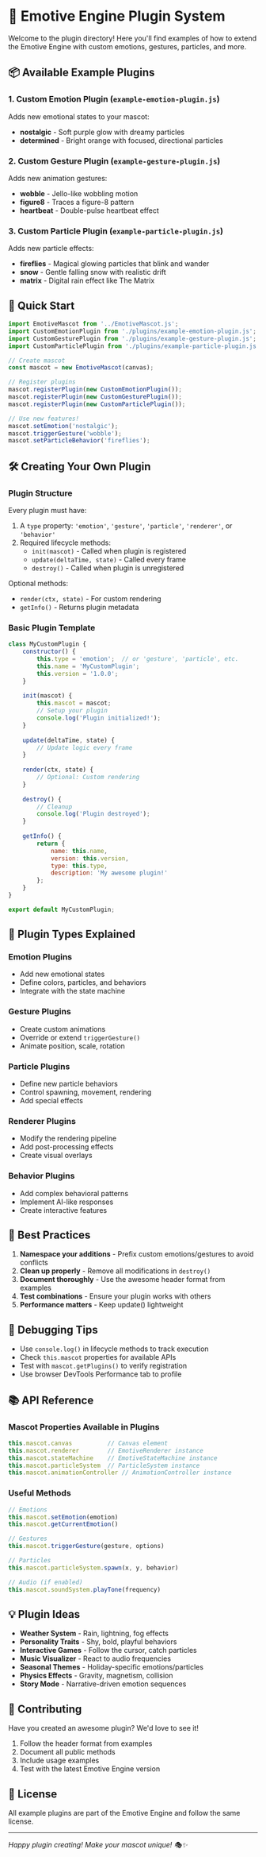 # 🔌 Emotive Engine Plugin System

Welcome to the plugin directory! Here you'll find examples of how to extend the Emotive Engine with custom emotions, gestures, particles, and more.

## 📦 Available Example Plugins

### 1. **Custom Emotion Plugin** (`example-emotion-plugin.js`)
Adds new emotional states to your mascot:
- **nostalgic** - Soft purple glow with dreamy particles
- **determined** - Bright orange with focused, directional particles

### 2. **Custom Gesture Plugin** (`example-gesture-plugin.js`)
Adds new animation gestures:
- **wobble** - Jello-like wobbling motion
- **figure8** - Traces a figure-8 pattern
- **heartbeat** - Double-pulse heartbeat effect

### 3. **Custom Particle Plugin** (`example-particle-plugin.js`)
Adds new particle effects:
- **fireflies** - Magical glowing particles that blink and wander
- **snow** - Gentle falling snow with realistic drift
- **matrix** - Digital rain effect like The Matrix

## 🚀 Quick Start

```javascript
import EmotiveMascot from '../EmotiveMascot.js';
import CustomEmotionPlugin from './plugins/example-emotion-plugin.js';
import CustomGesturePlugin from './plugins/example-gesture-plugin.js';
import CustomParticlePlugin from './plugins/example-particle-plugin.js';

// Create mascot
const mascot = new EmotiveMascot(canvas);

// Register plugins
mascot.registerPlugin(new CustomEmotionPlugin());
mascot.registerPlugin(new CustomGesturePlugin());
mascot.registerPlugin(new CustomParticlePlugin());

// Use new features!
mascot.setEmotion('nostalgic');
mascot.triggerGesture('wobble');
mascot.setParticleBehavior('fireflies');
```

## 🛠️ Creating Your Own Plugin

### Plugin Structure

Every plugin must have:
1. A `type` property: `'emotion'`, `'gesture'`, `'particle'`, `'renderer'`, or `'behavior'`
2. Required lifecycle methods:
   - `init(mascot)` - Called when plugin is registered
   - `update(deltaTime, state)` - Called every frame
   - `destroy()` - Called when plugin is unregistered

Optional methods:
- `render(ctx, state)` - For custom rendering
- `getInfo()` - Returns plugin metadata

### Basic Plugin Template

```javascript
class MyCustomPlugin {
    constructor() {
        this.type = 'emotion';  // or 'gesture', 'particle', etc.
        this.name = 'MyCustomPlugin';
        this.version = '1.0.0';
    }
    
    init(mascot) {
        this.mascot = mascot;
        // Setup your plugin
        console.log('Plugin initialized!');
    }
    
    update(deltaTime, state) {
        // Update logic every frame
    }
    
    render(ctx, state) {
        // Optional: Custom rendering
    }
    
    destroy() {
        // Cleanup
        console.log('Plugin destroyed');
    }
    
    getInfo() {
        return {
            name: this.name,
            version: this.version,
            type: this.type,
            description: 'My awesome plugin!'
        };
    }
}

export default MyCustomPlugin;
```

## 📝 Plugin Types Explained

### Emotion Plugins
- Add new emotional states
- Define colors, particles, and behaviors
- Integrate with the state machine

### Gesture Plugins  
- Create custom animations
- Override or extend `triggerGesture()`
- Animate position, scale, rotation

### Particle Plugins
- Define new particle behaviors
- Control spawning, movement, rendering
- Add special effects

### Renderer Plugins
- Modify the rendering pipeline
- Add post-processing effects
- Create visual overlays

### Behavior Plugins
- Add complex behavioral patterns
- Implement AI-like responses
- Create interactive features

## 🎨 Best Practices

1. **Namespace your additions** - Prefix custom emotions/gestures to avoid conflicts
2. **Clean up properly** - Remove all modifications in `destroy()`
3. **Document thoroughly** - Use the awesome header format from examples
4. **Test combinations** - Ensure your plugin works with others
5. **Performance matters** - Keep update() lightweight

## 🐛 Debugging Tips

- Use `console.log()` in lifecycle methods to track execution
- Check `this.mascot` properties for available APIs
- Test with `mascot.getPlugins()` to verify registration
- Use browser DevTools Performance tab to profile

## 📚 API Reference

### Mascot Properties Available in Plugins

```javascript
this.mascot.canvas          // Canvas element
this.mascot.renderer        // EmotiveRenderer instance
this.mascot.stateMachine    // EmotiveStateMachine instance
this.mascot.particleSystem  // ParticleSystem instance
this.mascot.animationController // AnimationController instance
```

### Useful Methods

```javascript
// Emotions
this.mascot.setEmotion(emotion)
this.mascot.getCurrentEmotion()

// Gestures
this.mascot.triggerGesture(gesture, options)

// Particles
this.mascot.particleSystem.spawn(x, y, behavior)

// Audio (if enabled)
this.mascot.soundSystem.playTone(frequency)
```

## 💡 Plugin Ideas

- **Weather System** - Rain, lightning, fog effects
- **Personality Traits** - Shy, bold, playful behaviors  
- **Interactive Games** - Follow the cursor, catch particles
- **Music Visualizer** - React to audio frequencies
- **Seasonal Themes** - Holiday-specific emotions/particles
- **Physics Effects** - Gravity, magnetism, collision
- **Story Mode** - Narrative-driven emotion sequences

## 🤝 Contributing

Have you created an awesome plugin? We'd love to see it! 

1. Follow the header format from examples
2. Document all public methods
3. Include usage examples
4. Test with the latest Emotive Engine version

## 📄 License

All example plugins are part of the Emotive Engine and follow the same license.

---

*Happy plugin creating! Make your mascot unique! 🎭✨*